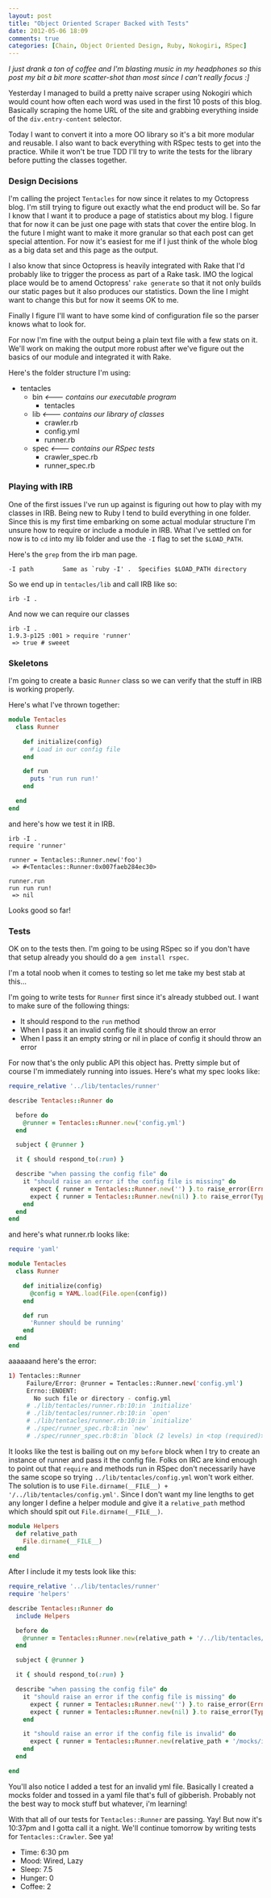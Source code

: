 ```yaml
---
layout: post
title: "Object Oriented Scraper Backed with Tests"
date: 2012-05-06 18:09
comments: true
categories: [Chain, Object Oriented Design, Ruby, Nokogiri, RSpec]
---
```


*I just drank a ton of coffee and I'm blasting music in my headphones so this post my bit a bit more scatter-shot than most since I can't really focus :]*

Yesterday I managed to build a pretty naive scraper using Nokogiri which would count how often each word was used in the first 10 posts of this blog. Basically scraping the home URL of the site and grabbing everything inside of the `div.entry-content` selector.

Today I want to convert it into a more OO library so it's a bit more modular and reusable. I also want to back everything with RSpec tests to get into the practice. While it won't be true TDD I'll try to write the tests for the library before putting the classes together.

### Design Decisions

I'm calling the project `Tentacles` for now since it relates to my Octopress blog. I'm still trying to figure out exactly what the end product will be. So far I know that I want it to produce a page of statistics about my blog. I figure that for now it can be just one page with stats that cover the entire blog. In the future I might want to make it more granular so that each post can get special attention. For now it's easiest for me if I just think of the whole blog as a big data set and this page as the output.

I also know that since Octopress is heavily integrated with Rake that I'd probably like to trigger the process as part of a Rake task. IMO the logical place would be to amend Octopress' `rake generate` so that it not only builds our static pages but it also produces our statistics. Down the line I might want to change this but for now it seems OK to me.

Finally I figure I'll want to have some kind of configuration file so the parser knows what to look for.

For now I'm fine with the output being a plain text file with a few stats on it. We'll work on making the output more robust after we've figure out the basics of our module and integrated it with Rake.

Here's the folder structure I'm using:

- tentacles
  - bin      *<--- contains our executable program*
    - tentacles 
  - lib      *<--- contains our library of classes*
    - crawler.rb
    - config.yml
    - runner.rb
  - spec      *<--- contains our RSpec tests*
    - crawler_spec.rb
    - runner_spec.rb

### Playing with IRB

One of the first issues I've run up against is figuring out how to play with my classes in IRB. Being new to Ruby I tend to build everything in one folder. Since this is my first time embarking on some actual modular structure I'm unsure how to require or include a module in IRB. What I've settled on for now is to `cd` into my lib folder and use the `-I` flag to set the `$LOAD_PATH`.

Here's the `grep` from the irb man page.

```
-I path        Same as `ruby -I' .  Specifies $LOAD_PATH directory
```

So we end up in `tentacles/lib` and call IRB like so:

```
irb -I .
```

And now we can require our classes

```
irb -I .
1.9.3-p125 :001 > require 'runner'
 => true # sweeet
```     

### Skeletons

I'm going to create a basic `Runner` class so we can verify that the stuff in IRB is working properly.

Here's what I've thrown together:

```ruby
module Tentacles
  class Runner

    def initialize(config)
      # Load in our config file
    end

    def run
      puts 'run run run!'
    end

  end
end
```

and here's how we test it in IRB.

```
irb -I .
require 'runner'

runner = Tentacles::Runner.new('foo')
 => #<Tentacles::Runner:0x007faeb284ec30> 

runner.run
run run run!
 => nil 
```

Looks good so far!

### Tests

OK on to the tests then. I'm going to be using RSpec so if you don't have that setup already you should do a `gem install rspec`.

I'm a total noob when it comes to testing so let me take my best stab at this...

I'm going to write tests for `Runner` first since it's already stubbed out. I want to make sure of the following things:

- It should respond to the `run` method
- When I pass it an invalid config file it should throw an error
- When I pass it an empty string or nil in place of config it should throw an error

For now that's the only public API this object has. Pretty simple but of course I'm immediately running into issues. Here's what my spec looks like:

```ruby tentacles/spec/runner_spec.rb
require_relative '../lib/tentacles/runner'

describe Tentacles::Runner do

  before do
    @runner = Tentacles::Runner.new('config.yml')
  end

  subject { @runner }

  it { should respond_to(:run) }

  describe "when passing the config file" do
    it "should raise an error if the config file is missing" do
      expect { runner = Tentacles::Runner.new('') }.to raise_error(Errno::ENOENT)
      expect { runner = Tentacles::Runner.new(nil) }.to raise_error(TypeError)
    end
  end
end
```
and here's what runner.rb looks like:

```ruby tentacles/lib/tentacles/runner.rb
require 'yaml'

module Tentacles
  class Runner

    def initialize(config)
      @config = YAML.load(File.open(config))
    end

    def run      
      'Runner should be running'
    end
  end
end
```
aaaaaand here's the error:

```bash
1) Tentacles::Runner 
     Failure/Error: @runner = Tentacles::Runner.new('config.yml')
     Errno::ENOENT:
       No such file or directory - config.yml
     # ./lib/tentacles/runner.rb:10:in `initialize'
     # ./lib/tentacles/runner.rb:10:in `open'
     # ./lib/tentacles/runner.rb:10:in `initialize'
     # ./spec/runner_spec.rb:8:in `new'
     # ./spec/runner_spec.rb:8:in `block (2 levels) in <top (required)>'
```

It looks like the test is bailing out on my `before` block when I try to create an instance of runner and pass it the config file. Folks on IRC are kind enough to point out that `require` and methods run in RSpec don't necessarily have the same scope so trying `../lib/tentacles/config.yml` won't work either. The solution is to use `File.dirname(__FILE__) + '/../lib/tentacles/config.yml'`. Since I don't want my line lengths to get any longer I define a helper module and give it a `relative_path` method which should spit out `File.dirname(__FILE__)`.

```ruby tentacles/spec/helpers.rb
module Helpers
  def relative_path
    File.dirname(__FILE__)
  end
end
```
After I include it my tests look like this:

```ruby tentacles/spec/runner_spec.rb
require_relative '../lib/tentacles/runner'
require 'helpers'

describe Tentacles::Runner do
  include Helpers

  before do
    @runner = Tentacles::Runner.new(relative_path + '/../lib/tentacles/config.yml')
  end

  subject { @runner }

  it { should respond_to(:run) }

  describe "when passing the config file" do
    it "should raise an error if the config file is missing" do
      expect { runner = Tentacles::Runner.new('') }.to raise_error(Errno::ENOENT)
      expect { runner = Tentacles::Runner.new(nil) }.to raise_error(TypeError)
    end

    it "should raise an error if the config file is invalid" do
      expect { runner = Tentacles::Runner.new(relative_path + '/mocks/invalid_yaml.yml') }.to raise_error(Psych::SyntaxError)
    end
  end

end
```
You'll also notice I added a test for an invalid yml file. Basically I created a mocks folder and tossed in a yaml file that's full of gibberish. Probably not the best way to mock stuff but whatever, i'm learning!

With that all of our tests for `Tentacles::Runner` are passing. Yay! But now it's 10:37pm and I gotta call it a night. We'll continue tomorrow by writing tests for `Tentacles::Crawler`. See ya!     

- Time: 6:30 pm
- Mood: Wired, Lazy
- Sleep: 7.5
- Hunger: 0
- Coffee: 2